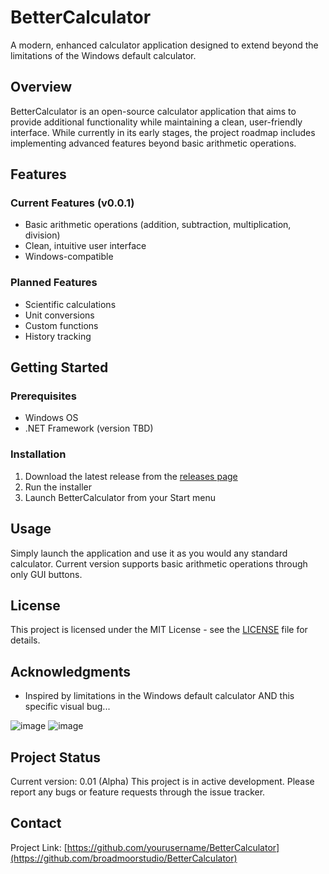 # BetterCalculator

A modern, enhanced calculator application designed to extend beyond the limitations of the Windows default calculator.

## Overview

BetterCalculator is an open-source calculator application that aims to provide additional functionality while maintaining a clean, user-friendly interface. While currently in its early stages, the project roadmap includes implementing advanced features beyond basic arithmetic operations.

## Features

### Current Features (v0.0.1)
- Basic arithmetic operations (addition, subtraction, multiplication, division)
- Clean, intuitive user interface
- Windows-compatible

### Planned Features
- Scientific calculations
- Unit conversions
- Custom functions
- History tracking

## Getting Started

### Prerequisites
- Windows OS
- .NET Framework (version TBD)

### Installation
1. Download the latest release from the [releases page](link-to-releases)
2. Run the installer
3. Launch BetterCalculator from your Start menu

## Usage

Simply launch the application and use it as you would any standard calculator. Current version supports basic arithmetic operations through only GUI buttons.

## License

This project is licensed under the MIT License - see the [LICENSE](LICENSE) file for details.

## Acknowledgments

- Inspired by limitations in the Windows default calculator AND this specific visual bug...

![image](https://github.com/user-attachments/assets/9cb180b8-004a-41e7-b78b-873f8eb6c65a)
![image](https://github.com/user-attachments/assets/8ab4e287-cc49-41a1-97cb-056b6706a0c5)


## Project Status

Current version: 0.01 (Alpha)
This project is in active development. Please report any bugs or feature requests through the issue tracker.

## Contact

Project Link: [https://github.com/yourusername/BetterCalculator](https://github.com/broadmoorstudio/BetterCalculator)

